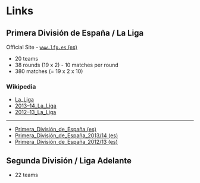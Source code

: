 # Links

##  Primera División de España / La Liga

Official Site - [`www.lfp.es` (es)](http://www.lfp.es)

- 20 teams
- 38 rounds (19 x 2) - 10 matches per round
- 380 matches (= 19 x 2 x 10)


### Wikipedia

- [La_Liga](http://en.wikipedia.org/wiki/La_Liga)
- [2013–14_La_Liga](http://en.wikipedia.org/wiki/2013–14_La_Liga)
- [2012–13_La_Liga](http://en.wikipedia.org/wiki/2012–13_La_Liga)

----

- [Primera_División_de_España (es)](http://es.wikipedia.org/wiki/Primera_División_de_España)
- [Primera_División_de_España_2013/14 (es)](http://es.wikipedia.org/wiki/Primera_División_de_España_2013/14)
- [Primera_División_de_España_2012/13 (es)](http://es.wikipedia.org/wiki/Primera_División_de_España_2012/13)

##  Segunda División / Liga Adelante

- 22 teams

